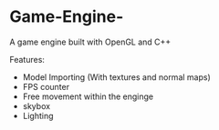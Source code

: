 # Game-Engine-
A game engine built with OpenGL and C++ 

Features: 
- Model Importing (With textures and normal maps)
- FPS counter 
- Free movement within the enginge 
- skybox 
- Lighting 

